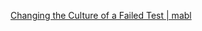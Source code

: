 
[Changing the Culture of a Failed Test | mabl](https://www.mabl.com/blog/changing-the-culture-of-a-failed-test-mabl)
